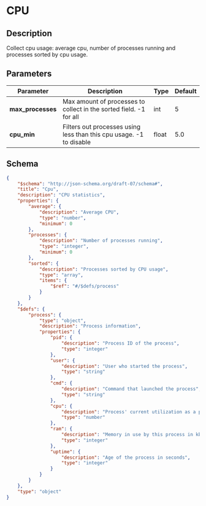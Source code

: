 # CPU

## Description

Collect cpu usage: average cpu, number of processes running and processes sorted by cpu usage.

## Parameters

| Parameter         | Description                                                         | Type  | Default |
| ----------------- | ------------------------------------------------------------------- | ----- | ------- |
| **max_processes** | Max amount of processes to collect in the sorted field. -1 for all  | int   | 5       |
| **cpu_min**       | Filters out processes using less than this cpu usage. -1 to disable | float | 5.0     |

## Schema

```json
{
    "$schema": "http://json-schema.org/draft-07/schema#",
    "title": "Cpu",
    "description": "CPU statistics",
    "properties": {
        "average": {
            "description": "Average CPU",
            "type": "number",
            "minimum": 0
        },
        "processes": {
            "description": "Number of processes running",
            "type": "integer",
            "minimum": 0
        },
        "sorted": {
            "description": "Processes sorted by CPU usage",
            "type": "array",
            "items": {
                "$ref": "#/$defs/process"
            }
        }
    },
    "$defs": {
        "process": {
            "type": "object",
            "description": "Process information",
            "properties": {
                "pid": {
                    "description": "Process ID of the process",
                    "type": "integer"
                },
                "user": {
                    "description": "User who started the process",
                    "type": "string"
                },
                "cmd": {
                    "description": "Command that launched the process",
                    "type": "string"
                },
                "cpu": {
                    "description": "Process' current utilization as a percentage of total CPU time",
                    "type": "number"
                },
                "ram": {
                    "description": "Memory in use by this process in kb",
                    "type": "integer"
                },
                "uptime": {
                    "description": "Age of the process in seconds",
                    "type": "integer"
                }
            }
        }
    },
    "type": "object"
}
```
